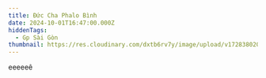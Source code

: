 ```yaml
---
title: Đức Cha Phalo Bình
date: 2024-10-01T16:47:00.000Z
hiddenTags:
  - Gp Sài Gòn
thumbnail: https://res.cloudinary.com/dxtb6rv7y/image/upload/v1728380208/10_ql9oe0.png
---
```

eeeeeê
